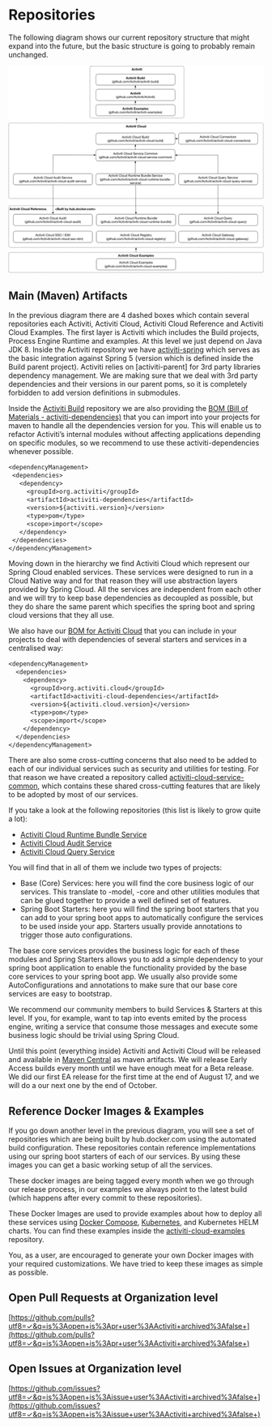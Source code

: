 # Repositories

The following diagram shows our current repository structure that might expand into the future, but the basic structure is going to probably remain unchanged.

![](../.gitbook/assets/repositories.png)

## Main \(Maven\) Artifacts

In the previous diagram there are 4 dashed boxes which contain several repositories each Activiti, Activiti Cloud, Activiti Cloud Reference and Activiti Cloud Examples. The first layer is Activiti which includes the Build projects, Process Engine Runtime and examples. At this level we just depend on Java JDK 8. Inside the Activiti repository we have [activiti-spring](repositories.md) which serves as the basic integration against Spring 5 \(version which is defined inside the Build parent project\). Activiti relies on \[activiti-parent\] for 3rd party libraries dependency management. We are making sure that we deal with 3rd party dependencies and their versions in our parent poms, so it is completely forbidden to add version definitions in submodules.

Inside the [Activiti Build](https://github.com/activiti/activiti-build) repository we are also providing the [BOM \(Bill of Materials - activiti-dependencies\)](https://github.com/Activiti/activiti-build/blob/develop/activiti-dependencies/pom.xml) that you can import into your projects for maven to handle all the dependencies version for you. This will enable us to refactor Activiti’s internal modules without affecting applications depending on specific modules, so we recommend to use these activiti-dependencies whenever possible.

```text
<dependencyManagement>
 <dependencies>
   <dependency>
     <groupId>org.activiti</groupId>
     <artifactId>activiti-dependencies</artifactId>
     <version>${activiti.version}</version>
     <type>pom</type>
     <scope>import</scope>
   </dependency>
 </dependencies>
</dependencyManagement>
```

Moving down in the hierarchy we find Activiti Cloud which represent our Spring Cloud enabled services. These services were designed to run in a Cloud Native way and for that reason they will use abstraction layers provided by Spring Cloud. All the services are independent from each other and we will try to keep base dependencies as decoupled as possible, but they do share the same parent which specifies the spring boot and spring cloud versions that they all use.

We also have our [BOM for Activiti Cloud](https://github.com/activiti/activiti-cloud-build) that you can include in your projects to deal with dependencies of several starters and services in a centralised way:

```text
<dependencyManagement>
  <dependencies>
    <dependency>
      <groupId>org.activiti.cloud</groupId>
      <artifactId>activiti-cloud-dependencies</artifactId>
      <version>${activiti.cloud.version}</version>
      <type>pom</type>
      <scope>import</scope>
    </dependency>
  </dependencies>
</dependencyManagement>
```

There are also some cross-cutting concerns that also need to be added to each of our individual services such as security and utilities for testing. For that reason we have created a repository called [activiti-cloud-service-common](https://github.com/activiti/activiti-cloud-service-common), which contains these shared cross-cutting features that are likely to be adopted by most of our services.

If you take a look at the following repositories \(this list is likely to grow quite a lot\):

* [Activiti Cloud Runtime Bundle Service](https://github.com/activiti/activiti-cloud-runtime-bundle-service)
* [Activiti Cloud Audit Service](https://github.com/activiti/activiti-cloud-audit-service)
* [Activiti Cloud Query Service](https://github.com/activiti/activiti-cloud-query-service)

You will find that in all of them we include two types of projects:

* Base \(Core\) Services: here you will find the core business logic of our services. This translate to -model, -core and other utilities modules that can be glued together to provide a well defined set of features.
* Spring Boot Starters: here you will find the spring boot starters that you can add to your spring boot apps to automatically configure the services to be used inside your app. Starters usually provide annotations to trigger those auto configurations.

The base core services provides the business logic for each of these modules and Spring Starters allows you to add a simple dependency to your spring boot application to enable the functionality provided by the base core services to your spring boot app. We usually also provide some AutoConfigurations and annotations to make sure that our base core services are easy to bootstrap.

We recommend our community members to build Services & Starters at this level. If you, for example, want to tap into events emited by the process engine, writing a service that consume those messages and execute some business logic should be trivial using Spring Cloud.

Until this point \(everything inside\) Activiti and Activiti Cloud will be released and available in [Maven Central](http://search.maven.org/#search|ga|1|activiti-cloud) as maven artifacts. We will release Early Access builds every month until we have enough meat for a Beta release. We did our first EA release for the first time at the end of August 17, and we will do a our next one by the end of October.

## Reference Docker Images & Examples

If you go down another level in the previous diagram, you will see a set of repositories which are being built by hub.docker.com using the automated build configuration. These repositories contain reference implementations using our spring boot starters of each of our services. By using these images you can get a basic working setup of all the services.

These docker images are being tagged every month when we go through our release process, in our examples we always point to the latest build \(which happens after every commit to these repositories\).

These Docker Images are used to provide examples about how to deploy all these services using [Docker Compose](https://docs.docker.com/compose/), [Kubernetes](http://kubernetes.io), and Kubernetes HELM charts. You can find these examples inside the [activiti-cloud-examples](https://github.com/activiti/activiti-cloud-examples) repository.

You, as a user, are encouraged to generate your own Docker images with your required customizations. We have tried to keep these images as simple as possible.

## Open Pull Requests at Organization level

[https://github.com/pulls?utf8=✓&q=is%3Aopen+is%3Apr+user%3AActiviti+archived%3Afalse+](https://github.com/pulls?utf8=✓&q=is%3Aopen+is%3Apr+user%3AActiviti+archived%3Afalse+)

## Open Issues at Organization level

[https://github.com/issues?utf8=✓&q=is%3Aopen+is%3Aissue+user%3AActiviti+archived%3Afalse+](https://github.com/issues?utf8=✓&q=is%3Aopen+is%3Aissue+user%3AActiviti+archived%3Afalse+)

